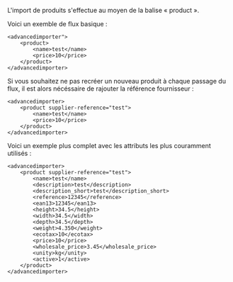 L'import de produits s'effectue au moyen de la balise « product ».

Voici un exemble de flux basique :
```
<advancedimporter">
    <product>
        <name>test</name>
        <price>10</price>
    </product>
</advancedimporter>
```

Si vous souhaitez ne pas recréer un nouveau produit à chaque passage du flux, il est alors nécéssaire de rajouter la référence fournisseur :
```
<advancedimporter>
    <product supplier-reference="test">
        <name>test</name>
        <price>10</price>
    </product>
</advancedimporter>
```

Voici un exemple plus complet avec les attributs les plus couramment utilisés :
```
<advancedimporter>
    <product supplier-reference="test">
        <name>test</name>
        <description>test</description>
        <description_short>test</description_short>
        <reference>12345</reference>
        <ean13>12345</ean13>
        <height>34.5</height>
        <width>34.5</width>
        <depth>34.5</depth>
        <weight>4.350</weight>
        <ecotax>10</ecotax>
        <price>10</price>
        <wholesale_price>3.45</wholesale_price>
        <unity>kg</unity>
        <active>1</active>
    </product>
</advancedimporter>
```
